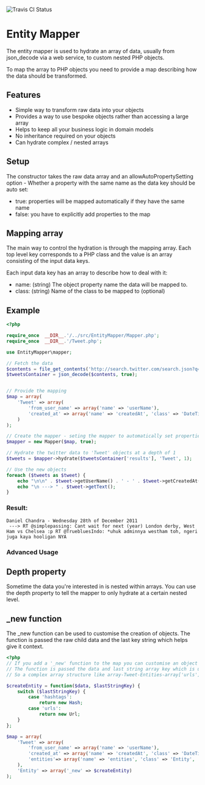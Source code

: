 ![Travis CI Status](https://secure.travis-ci.org/jcleveley/EntityMapper.png)

# Entity Mapper

The entity mapper is used to hydrate an array of data, usually from json_decode via a web service, to custom nested PHP objects.

To map the array to PHP objects you need to provide a map describing how the data should be transformed.

## Features

* Simple way to transform raw data into your objects
* Provides a way to use bespoke objects rather than accessing a large array
* Helps to keep all your business logic in domain models
* No inheritance required on your objects
* Can hydrate complex / nested arrays

## Setup

The constructor takes the raw data array and an allowAutoPropertySetting option - Whether a property with the same name as the data key should be auto set:

* true: properties will be mapped automatically if they have the same name
* false: you have to explicitly add properties to the map

## Mapping array

The main way to control the hydration is through the mapping array. Each top level key corresponds to a PHP class and the value is an array consisting of the input data keys.

Each input data key has an array to describe how to deal with it:

* name: (string) The object property name the data will be mapped to.
* class: (string) Name of the class to be mapped to (optional)

## Example

```php
<?php

require_once  __DIR__.'/../src/EntityMapper/Mapper.php';
require_once  __DIR__.'/Tweet.php';

use EntityMapper\mapper;

// Fetch the data
$contents = file_get_contents('http://search.twitter.com/search.json?q=london&rpp=5');
$tweetsContainer = json_decode($contents, true);


// Provide the mapping
$map = array(
    'Tweet' => array(
        'from_user_name' => array('name' => 'userName'),
        'created_at' => array('name' => 'createdAt', 'class' => 'DateTime')
    )
);

// Create the mapper - seting the mapper to automatically set properties of the same name
$mapper = new Mapper($map, true);

// Hydrate the twitter data to 'Tweet' objects at a depth of 1
$tweets = $mapper->hydrate($tweetsContainer['results'], 'Tweet', 1);

// Use the new objects
foreach ($tweets as $tweet) {
    echo "\n\n" . $tweet->getUserName() . ' - ' . $tweet->getCreatedAt() ;
    echo "\n ---> " . $tweet->getText();
}
```
### Result:
```
Daniel Chandra - Wednesday 28th of December 2011
 ---> RT @simplepassing: Cant wait for next (year) London derby, West Ham vs Chelsea :p RT @TruebluesIndo: *uhuk adminnya westham toh, ngeri juga kaya hooligan NYA
```

### Advanced Usage

## Depth property
Sometime the data you're interested in is nested within arrays. You can use the depth property to tell the mapper to only hydrate at a certain nested level.

## _new function
The _new function can be used to customise the creation of objects.
The function is passed the raw child data and the last key string which helps give it context.



```php
<?php
// If you add a '_new' function to the map you can customise an object's creation.
// The function is passed the data and last string array key which is usefiul for deciding what object to create.
// So a complex array structure like array-Tweet-Entities-array['urls']-array-url can be hydrated pretty easily.

$createEntity = function($data, $lastStringKey) {
    switch ($lastStringKey) {
        case 'hashtags':
            return new Hash;
        case 'urls':
            return new Url;
    }
};

$map = array(
    'Tweet' => array(
        'from_user_name' => array('name' => 'userName'),
        'created_at' => array('name' => 'createdAt', 'class' => 'DateTime'),
        'entities'=> array('name' => 'entities', 'class' => 'Entity', 'depth' => 2)
    ),
    'Entity' => array('_new' => $createEntity)
);
```
